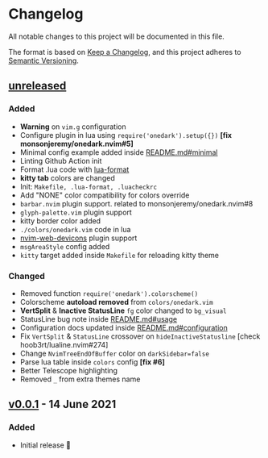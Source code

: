 # Changelog

All notable changes to this project will be documented in this file.

The format is based on [Keep a Changelog](https://keepachangelog.com/en/1.0.0/),
and this project adheres to [Semantic Versioning](https://semver.org/spec/v2.0.0.html).

## [unreleased]

### Added

- **Warning** on `vim.g` configuration
- Configure plugin in lua using `require('onedark').setup({})` **[fix monsonjeremy/onedark.nvim#5]**
- Minimal config example added inside [README.md#minimal](./README.md#minimal)
- Linting Github Action init
- Format .lua code with [lua-format](https://github.com/Koihik/LuaFormatter)
- **kitty tab** colors are changed
- Init: `Makefile, .lua-format, .luacheckrc`
- Add "NONE" color compatibility for colors override
- `barbar.nvim` plugin support. related to monsonjeremy/onedark.nvim#8
- `glyph-palette.vim` plugin support
- kitty border color added
- `./colors/onedark.vim` code in lua
- [nvim-web-devicons](https://github.com/kyazdani42/nvim-web-devicons) plugin support
- `msgAreaStyle` config added
- `kitty` target added inside `Makefile` for reloading kitty theme

### Changed

- Removed function `require('onedark').colorscheme()`
- Colorscheme **autoload removed** from `colors/onedark.vim`
- **VertSplit** & **Inactive StatusLine** `fg` color changed to `bg_visual`
- StatusLine bug note inside [README.md#usage](./README.md#-usage)
- Configuration docs updated inside [README.md#configuration](./README.md#-configuration)
- Fix `VertSplit` & `StatusLine` crossover on `hideInactiveStatusline` [check hoob3rt/lualine.nvim#274]
- Change `NvimTreeEndOfBuffer` color on `darkSidebar=false`
- Parse lua table inside `colors` config **[fix #6]**
- Better Telescope highlighting
- Removed `_` from extra themes name

## [v0.0.1] - 14 June 2021

### Added

- Initial release 🎊

[unreleased]: https://github.com/ful1e5/onedark.nvim/compare/v0.0.1...main
[v0.0.1]: https://github.com/ful1e5/onedark.nvim/tree/v0.0.1

